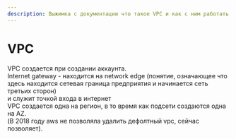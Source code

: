 ```yaml
---
description: Выжимка с документации что такое VPC и как с ним работать
---
```


# VPC

VPC создается при создании аккаунта.  
Internet gateway - находится на network edge \(понятие, означающее что здесь находится сетевая граница предприятия и начинается сеть третьих сторон\)  
и служит точкой входа в интернет  
VPC создается одна на регион, в то время как подсети создаются одна на AZ.  
\(В 2018 году aws  не позволяла удалить дефолтный vpc, сейчас позволяет\). 


